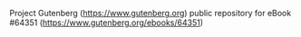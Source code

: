 Project Gutenberg (https://www.gutenberg.org) public repository for
eBook #64351 (https://www.gutenberg.org/ebooks/64351)
